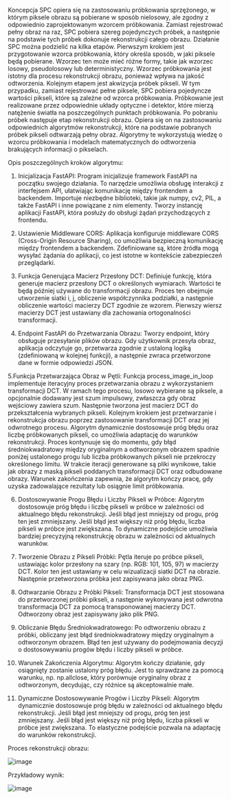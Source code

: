 Koncepcja SPC opiera się na zastosowaniu próbkowania sprzężonego, w którym piksele obrazu są pobierane w sposób nielosowy, ale zgodny z odpowiednio zaprojektowanym wzorcem próbkowania. Zamiast rejestrować pełny obraz na raz, SPC pobiera szereg pojedynczych próbek, a następnie na podstawie tych próbek dokonuje rekonstrukcji całego obrazu.
Działanie SPC można podzielić na kilka etapów. Pierwszym krokiem jest przygotowanie wzorca próbkowania, który określa sposób, w jaki piksele będą pobierane. Wzorzec ten może mieć różne formy, takie jak wzorzec losowy, pseudolosowy lub deterministyczny. Wzorzec próbkowania jest istotny dla procesu rekonstrukcji obrazu, ponieważ wpływa na jakość odtworzenia.
Kolejnym etapem jest akwizycja próbek pikseli. W tym przypadku, zamiast rejestrować pełne piksele, SPC pobiera pojedyncze wartości pikseli, które są zależne od wzorca próbkowania. Próbkowanie jest realizowane przez odpowiednie układy optyczne i detektor, które mierzą natężenie światła na poszczególnych punktach próbkowania.
Po pobraniu próbek następuje etap rekonstrukcji obrazu. Opiera się on na zastosowaniu odpowiednich algorytmów rekonstrukcji, które na podstawie pobranych próbek pikseli
odtwarzają pełny obraz. Algorytmy te wykorzystują wiedzę o wzorcu próbkowania i modelach matematycznych do odtworzenia brakujących informacji o pikselach.

Opis poszczególnych kroków algorytmu:

1. Inicjalizacja FastAPI:
Program inicjalizuje framework FastAPI na początku swojego działania. To narzędzie umożliwia obsługę interakcji z interfejsem API, ułatwiając komunikację między frontendem a backendem. Importuje niezbędne biblioteki, takie jak numpy, cv2, PIL, a także FastAPI i inne powiązane z nim elementy. Tworzy instancję aplikacji FastAPI, która posłuży do obsługi żądań przychodzących z frontendu.

2. Ustawienie Middleware CORS:
Aplikacja konfiguruje middleware CORS (Cross-Origin Resource Sharing), co umożliwia bezpieczną komunikację między frontendem a backendem. Zdefiniowane są, które źródła mogą wysyłać żądania do aplikacji, co jest istotne w kontekście zabezpieczeń przeglądarki.

3. Funkcja Generująca Macierz Przesłony DCT:
Definiuje funkcję, która generuje macierz przesłony DCT o określonych wymiarach. Wartości te będą później używane do transformacji obrazu. Proces ten obejmuje utworzenie siatki i, j, obliczenie współczynnika podziałki, a następnie obliczenie wartości macierzy DCT zgodnie ze wzorem. Pierwszy wiersz macierzy DCT jest ustawiany dla zachowania ortogonalności transformacji.

4. Endpoint FastAPI do Przetwarzania Obrazu:
Tworzy endpoint, który obsługuje przesyłanie plików obrazu. Gdy użytkownik przesyła obraz, aplikacja odczytuje go, przetwarza zgodnie z ustaloną logiką (zdefiniowaną w kolejnej funkcji), a następnie zwraca przetworzone dane w formie odpowiedzi JSON.

5.Funkcja Przetwarzająca Obraz w Pętli:
Funkcja process_image_in_loop implementuje iteracyjny proces przetwarzania obrazu z wykorzystaniem transformacji DCT. W ramach tego procesu, losowo wybierane są piksele, a opcjonalnie dodawany jest szum impulsowy, zwłaszcza gdy obraz wejściowy zawiera szum. Następnie tworzona jest macierz DCT do przekształcenia wybranych pikseli. Kolejnym krokiem jest przetwarzanie i rekonstrukcja obrazu poprzez zastosowanie transformacji DCT oraz jej odwrotnego procesu. 
Algorytm dynamicznie dostosowuje próg błędu oraz liczbę próbkowanych pikseli, co umożliwia adaptację do warunków rekonstrukcji. Proces kontynuuje się do momentu, gdy błąd średniokwadratowy między oryginalnym a odtworzonym obrazem spadnie poniżej ustalonego progu lub liczba próbkowanych pikseli nie przekroczy określonego limitu. W trakcie iteracji generowane są pliki wynikowe, takie jak obrazy z maską pikseli poddanych transformacji DCT oraz odbudowane obrazy. Warunek zakończenia zapewnia, że algorytm kończy pracę, gdy uzyska zadowalające rezultaty lub osiągnie limit próbkowania.

6. Dostosowywanie Progu Błędu i Liczby Pikseli w Próbce:
Algorytm dostosowuje próg błędu i liczbę pikseli w próbce w zależności od aktualnego błędu rekonstrukcji. Jeśli błąd jest mniejszy od progu, próg ten jest zmniejszany. Jeśli błąd jest większy niż próg błędu, liczba pikseli w próbce jest zwiększana. To dynamiczne podejście umożliwia bardziej precyzyjną rekonstrukcję obrazu w zależności od aktualnych warunków.

7. Tworzenie Obrazu z Pikseli Próbki:
Pętla iteruje po próbce pikseli, ustawiając kolor przesłony na szary (np. RGB: 101, 105, 97) w macierzy DCT. Kolor ten jest ustawiany w celu wizualizacji siatki DCT na obrazie. Następnie przetworzona próbka jest zapisywana jako obraz PNG.

8. Odtwarzanie Obrazu z Próbki Pikseli:
Transformacja DCT jest stosowana do przetworzonej próbki pikseli, a następnie wykonywana jest odwrotna transformacja DCT za pomocą transponowanej macierzy DCT. Odtworzony obraz jest zapisywany jako plik PNG.

9. Obliczanie Błędu Średniokwadratowego:
Po odtworzeniu obrazu z próbki, obliczany jest błąd średniokwadratowy między oryginalnym a odtworzonym obrazem. Błąd ten jest używany do podejmowania decyzji o dostosowywaniu progów błędu i liczby pikseli w próbce.

10. Warunek Zakończenia Algorytmu:
Algorytm kończy działanie, gdy osiągnięty zostanie ustalony próg błędu. Jest to sprawdzane za pomocą warunku, np. np.allclose, który porównuje oryginalny obraz z odtworzonym, decydując, czy różnice są akceptowalnie małe.

11. Dynamiczne Dostosowywanie Progów i Liczby Pikseli:
Algorytm dynamicznie dostosowuje próg błędu w zależności od aktualnego błędu rekonstrukcji. Jeśli błąd jest mniejszy od progu, próg ten jest zmniejszany. Jeśli błąd jest większy niż próg błędu, liczba pikseli w próbce jest zwiększana. To elastyczne podejście pozwala na adaptację do warunków rekonstrukcji.

Proces rekonstrukcji obrazu:

![image](https://github.com/user-attachments/assets/1dfd8d17-bff4-47c2-86fd-9462ee72384a)


Przykładowy wynik:

![image](https://github.com/user-attachments/assets/d544b9e6-2981-417c-9692-4f3564bee864)

